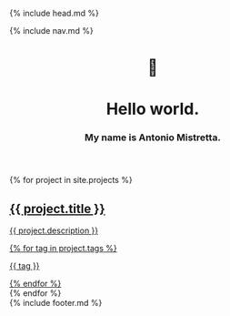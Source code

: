 {% include head.md %}
<body id="body">
  {% include nav.md %}
  <header>
    <div class="container">
      <h1 class="swing">🖖</h1><h1>Hello world.</h1>
      <h3>My name is Antonio Mistretta.</h3>
    </div>
  </header>
  <div id="projects" class="container">
  {% for project in site.projects %}
    <a href="{{ project.permalink }}">
    <div class="project">
      <div class="thumbnail" style="background-image: url({{ project.thumbnail }})"></div>
      <span class="project-flex">
        <span>
          <h2>{{ project.title }}</h2>
          <p>{{ project.description }}</p>
        </span>
        <span class="tags">
          {% for tag in project.tags %}
          <p>{{ tag }}</p>
          {% endfor %}
        </span>
      </span>
    </div>
    </a>
  {% endfor %}
  </div>
  {% include footer.md %}
</body>
